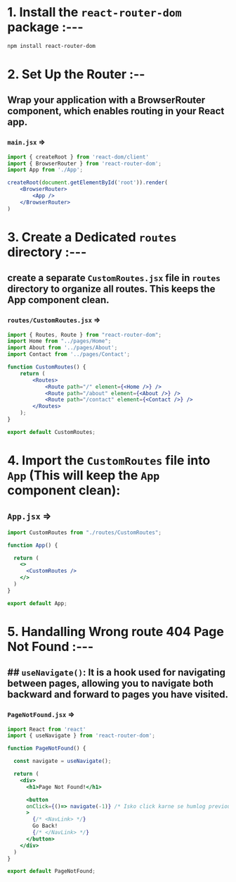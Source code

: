 # 1. Install the `react-router-dom` package :---
```bash
npm install react-router-dom
```

# 2. Set Up the Router :--
## Wrap your application with a BrowserRouter component, which enables routing in your React app.

### `main.jsx` =>
```jsx
import { createRoot } from 'react-dom/client'
import { BrowserRouter } from 'react-router-dom';
import App from './App';

createRoot(document.getElementById('root')).render(
    <BrowserRouter>
        <App />
    </BrowserRouter>
)
```

# 3. Create a Dedicated `routes` directory :---
## create a separate `CustomRoutes.jsx` file in `routes` directory to organize all routes. This keeps the App component clean.

### `routes/CustomRoutes.jsx` =>
```jsx
import { Routes, Route } from "react-router-dom";
import Home from "../pages/Home";
import About from '../pages/About';
import Contact from '../pages/Contact';

function CustomRoutes() {
    return (
        <Routes>
            <Route path="/" element={<Home />} />
            <Route path="/about" element={<About />} />
            <Route path="/contact" element={<Contact />} />
        </Routes>
    );
}

export default CustomRoutes;
```

# 4. Import the `CustomRoutes` file into `App` (This will keep the `App` component clean):

## `App.jsx` =>
```jsx
import CustomRoutes from "./routes/CustomRoutes";

function App() {

  return (
    <>
      <CustomRoutes />
    </>
  )
}

export default App;
```

# 5. Handalling Wrong route 404 Page Not Found :---
## ## `useNavigate()`: It is a hook used for navigating between pages, allowing you to navigate both backward and forward to pages you have visited.

### `PageNotFound.jsx` =>
```jsx
import React from 'react'
import { useNavigate } from 'react-router-dom';

function PageNotFound() {

  const navigate = useNavigate();

  return (
    <div>
      <h1>Page Not Found!</h1>

      <button
      onClick={()=> navigate(-1)} /* Isko click karne se humlog previous page me chalejayenge.*/
      >
        {/* <NavLink> */}
        Go Back!
        {/* </NavLink> */}
      </button>
    </div>
  )
}

export default PageNotFound;
```